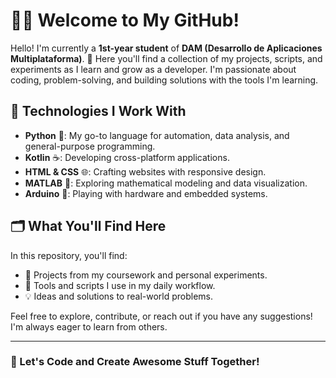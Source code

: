 # 👨‍💻 Welcome to My GitHub!

Hello! I'm currently a **1st-year student** of **DAM (Desarrollo de Aplicaciones Multiplataforma)**. 🚀 Here you'll find a collection of my projects, scripts, and experiments as I learn and grow as a developer. I'm passionate about coding, problem-solving, and building solutions with the tools I'm learning.

## 🔧 Technologies I Work With
- **Python** 🐍: My go-to language for automation, data analysis, and general-purpose programming.
- **Kotlin** ☕: Developing cross-platform applications.
- **HTML & CSS** 🌐: Crafting websites with responsive design.
- **MATLAB** 🧠: Exploring mathematical modeling and data visualization.
- **Arduino** 🤖: Playing with hardware and embedded systems.

## 🗂️ What You'll Find Here
In this repository, you'll find:
- 📂 Projects from my coursework and personal experiments.
- 🔧 Tools and scripts I use in my daily workflow.
- 💡 Ideas and solutions to real-world problems.

Feel free to explore, contribute, or reach out if you have any suggestions! I'm always eager to learn from others.

---

### 🚀 Let's Code and Create Awesome Stuff Together!
